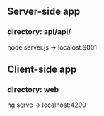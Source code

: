 ## Server-side app
### directory: api/api/
node server.js
-> localost:9001

## Client-side app
### directory: web
ng serve
-> localhost:4200
